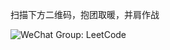 
扫描下方二维码，抱团取暖，并肩作战

![WeChat Group: LeetCode](https://github.com/Jiansen/Coder/blob/master/WeChat/WeChatLeetCode.jpeg)
